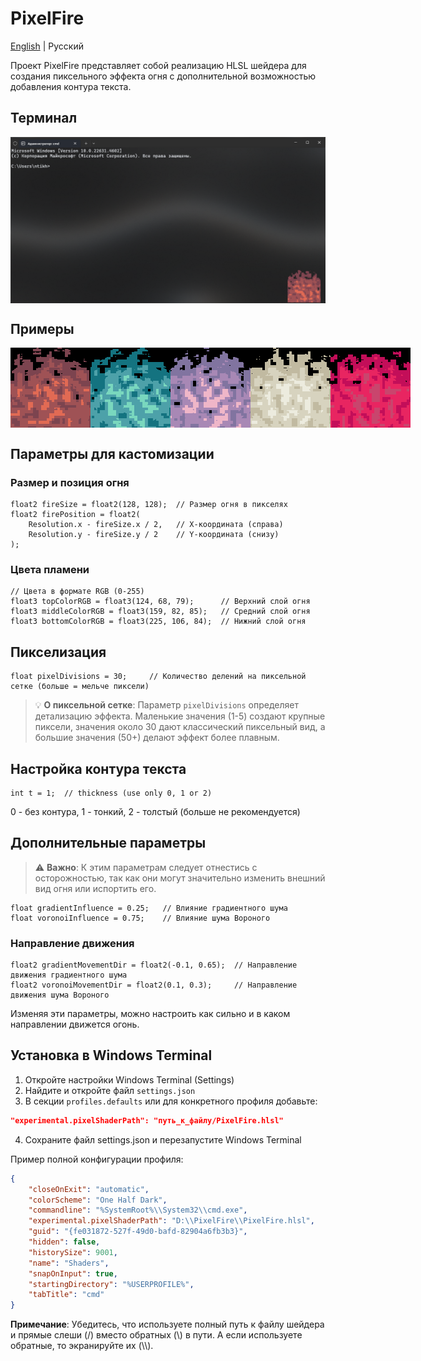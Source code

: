 # PixelFire

[English](README.md) | Русский

Проект PixelFire представляет собой реализацию HLSL шейдера для создания пиксельного эффекта огня с дополнительной возможностью добавления контура текста.

## Терминал

<div style="display: flex; justify-content: space-between; margin-bottom: 20px;">
  <img src="media/terminal.png" alt="Демо Windows Terminal" width="600" title="Windows Terminal с PixelFire">
</div>

## Примеры

<div style="display: flex; justify-content: space-between; margin-bottom: 20px;">
  <img src="media/pixelfire-7C444F-9F5255-E16A54.gif" alt="Классический огонь" width="128" title="Классический огонь">
  <img src="media/pixelfire-147380-4DA1A9-79D7BE.gif" alt="Холодный синий" width="128" title="Холодный синий">
  <img src="media/pixelfire-8174A0-A888B5-EFB6C8.gif" alt="Розовое пламя" width="128" title="Розовое пламя">
  <img src="media/pixelfire-C1BAA1-D7D3BF-ECEBDE.gif" alt="Теплый бежевый" width="128" title="Теплый бежевый">
  <img src="media/pixelfire-C30E59-E82561-C9456D.gif" alt="Ярко-розовый" width="128" title="Ярко-розовый">
</div>

## Параметры для кастомизации

### Размер и позиция огня

```hlsl
float2 fireSize = float2(128, 128);  // Размер огня в пикселях
float2 firePosition = float2(
    Resolution.x - fireSize.x / 2,   // X-координата (справа)
    Resolution.y - fireSize.y / 2    // Y-координата (снизу)
);
```

### Цвета пламени

```hlsl
// Цвета в формате RGB (0-255)
float3 topColorRGB = float3(124, 68, 79);      // Верхний слой огня
float3 middleColorRGB = float3(159, 82, 85);   // Средний слой огня
float3 bottomColorRGB = float3(225, 106, 84);  // Нижний слой огня
```

## Пикселизация

```hlsl
float pixelDivisions = 30;     // Количество делений на пиксельной сетке (больше = мельче пиксели)
```

> 💡 **О пиксельной сетке**: Параметр `pixelDivisions` определяет детализацию эффекта. Маленькие значения (1-5) создают крупные пиксели, значения около 30 дают классический пиксельный вид, а большие значения (50+) делают эффект более плавным.

## Настройка контура текста

```hlsl
int t = 1;  // thickness (use only 0, 1 or 2)
```

0 - без контура, 1 - тонкий, 2 - толстый (больше не рекомендуется)

## Дополнительные параметры

> ⚠️ **Важно**: К этим параметрам следует отнестись с осторожностью, так как они могут значительно изменить внешний вид огня или испортить его.

```hlsl
float gradientInfluence = 0.25;   // Влияние градиентного шума
float voronoiInfluence = 0.75;    // Влияние шума Вороного
```

### Направление движения

```hlsl
float2 gradientMovementDir = float2(-0.1, 0.65);  // Направление движения градиентного шума
float2 voronoiMovementDir = float2(0.1, 0.3);     // Направление движения шума Вороного
```

Изменяя эти параметры, можно настроить как сильно и в каком направлении движется огонь.

## Установка в Windows Terminal

1. Откройте настройки Windows Terminal (Settings)
2. Найдите и откройте файл `settings.json`
3. В секции `profiles.defaults` или для конкретного профиля добавьте:

```json
"experimental.pixelShaderPath": "путь_к_файлу/PixelFire.hlsl"
```

4. Сохраните файл settings.json и перезапустите Windows Terminal

Пример полной конфигурации профиля:

```json
{
    "closeOnExit": "automatic",
    "colorScheme": "One Half Dark",
    "commandline": "%SystemRoot%\\System32\\cmd.exe",
    "experimental.pixelShaderPath": "D:\\PixelFire\\PixelFire.hlsl",
    "guid": "{fe031872-527f-49d0-bafd-82904a6fb3b3}",
    "hidden": false,
    "historySize": 9001,
    "name": "Shaders",
    "snapOnInput": true,
    "startingDirectory": "%USERPROFILE%",
    "tabTitle": "cmd"
}
```

**Примечание**: Убедитесь, что используете полный путь к файлу шейдера и прямые слеши (/) вместо обратных (\\) в пути. А если используете обратные, то экранируйте их (\\\\).
